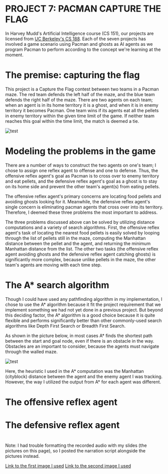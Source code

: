 # PROJECT 7: PACMAN CAPTURE THE FLAG

In Harvey Mudd's Artificial Intelligence course (CS 151), our projects are licensed from [UC Berkeley's CS 188](http://ai.berkeley.edu). Each of the seven projects has involved a game scenario using Pacman and ghosts as AI agents as we program Pacman to perform according to the concept we're learning at the moment.

# The premise: capturing the flag
This project is a Capture the Flag contest between two teams in a Pacman maze. The red team defends the left half of the maze, and the blue team defends the right half of the maze. There are two agents on each team; when an agent is in its home territory it is a ghost, and when it is in enemy territory it becomes Pacman. One team wins if its agents eat all the pellets in enemy territory within the given time limit of the game. If neither team reaches this goal within the time limit, the match is deemed a tie.

![test](https://s3-us-west-2.amazonaws.com/cs188websitecontent/projects/sp15/contest2/capture_the_flag2.png)

# Modeling the problems in the game
There are a number of ways to construct the two agents on one's team; I chose to assign one reflex agent to offense and one to defense. Thus, the offensive reflex agent's goal as Pacman is to cross over to enemy territory and eat pellets, and the defensive reflex agent's goal as a ghost is to stay on its home side and prevent the other team's agent(s) from eating pellets.

The offensive reflex agent's primary concerns are locating food pellets and avoiding ghosts looking for it. Meanwhile, the defensive reflex agent's single concern is eliminating pacman agents that cross over into its territory. Therefore, I deemed these three problems the most important to address.

The three problems discussed above can be solved by utilizing distance computations and a variety of search algorithms. First, the offensive reflex agent's task of locating the nearest food pellets is easily solved by looping through the list of pellets still in the maze, computing the Manhattan distance between the pellet and the agent, and returning the minimum Manhattan distance from the list. The other two tasks (the offensive reflex agent avoiding ghosts and the defensive reflex agent catching ghosts) is significantly more complex, because unlike pellets in the maze, the other team's agents are moving with each time step. 

# The A* search algorithm
Though I could have used any pathfinding algorithm in my implementation, I chose to use the A* algorithm because it fit the project requirement that we implement something we had not yet done in a previous project. But beyond this deciding factor, the A* algorithm is a good choice because it is quite flexible and performs significantly better than other commonly-used search algorithms like Depth First Search or Breadth First Search. 

As shown in the picture below, in most cases A* finds the shortest path between the start and goal node, even if there is an obstacle in the way. Obstacles are an important to consider, because the agents must navigate through the walled maze.

![test](http://theory.stanford.edu/~amitp/game-programming/a-star/a-star-trap.png)

Here, the heuristic I used in the A* computation was the Manhattan (cityblock) distance between the agent and the enemy agent I was tracking. However, the way I utilized the output from A* for each agent was different.

# The offensive reflex agent

# The defensive reflex agent



#

Note: I had trouble formatting the recorded audio with my slides (the pictures on this page), so I posted the narration script alongside the pictures instead.

[Link to the first image I used](https://s3-us-west-2.amazonaws.com/cs188websitecontent/projects/sp15/contest2/capture_the_flag2.png)
[Link to the second image I used](http://theory.stanford.edu/~amitp/game-programming/a-star/a-star-trap.png)
